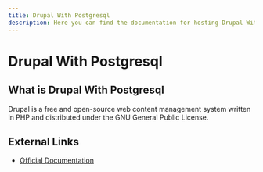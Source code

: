```yaml
---
title: Drupal With Postgresql
description: Here you can find the documentation for hosting Drupal With Postgresql with Coolify.
---
```


# Drupal With Postgresql

## What is Drupal With Postgresql

Drupal is a free and open-source web content management system written in PHP and distributed under the GNU General Public License.

## External Links

- [Official Documentation](https://www.drupal.org/about?utm_source=coolify.io)
